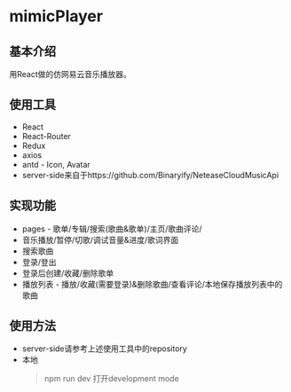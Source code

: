 # mimicPlayer
## 基本介绍
用React做的仿网易云音乐播放器。
## 使用工具
* React
* React-Router
* Redux
* axios
* antd - Icon, Avatar
* server-side来自于https://github.com/Binaryify/NeteaseCloudMusicApi
## 实现功能
* pages - 歌单/专辑/搜索(歌曲&歌单)/主页/歌曲评论/
* 音乐播放/暂停/切歌/调试音量&进度/歌词界面
* 搜索歌曲
* 登录/登出
* 登录后创建/收藏/删除歌单
* 播放列表 - 播放/收藏(需要登录)&删除歌曲/查看评论/本地保存播放列表中的歌曲
## 使用方法
* server-side请参考上述使用工具中的repository
* 本地
  > npm run dev 打开development mode
